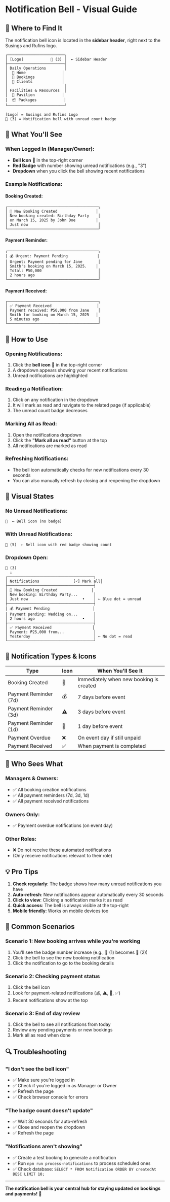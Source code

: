# Notification Bell - Visual Guide

## 📍 Where to Find It

The notification bell icon is located in the **sidebar header**, right next to the Susings and Rufins logo.

```
┌─────────────────────────┐
│ [Logo]            🔔 (3) │  ← Sidebar Header
├─────────────────────────┤
│ Daily Operations        │
│  📅 Home                │
│  📖 Bookings            │
│  👥 Clients             │
│                         │
│ Facilities & Resources  │
│  🏰 Pavilion            │
│  📦 Packages            │
└─────────────────────────┘

[Logo] = Susings and Rufins Logo
🔔 (3) = Notification bell with unread count badge
```

## 🎯 What You'll See

### When Logged In (Manager/Owner):
- **Bell Icon** 🔔 in the top-right corner
- **Red Badge** with number showing unread notifications (e.g., "3")
- **Dropdown** when you click the bell showing recent notifications

### Example Notifications:

#### Booking Created:
```
┌────────────────────────────────────────┐
│ 📅 New Booking Created                 │
│ New booking created: Birthday Party    │
│ on March 15, 2025 by John Doe         │
│ Just now                               │
└────────────────────────────────────────┘
```

#### Payment Reminder:
```
┌────────────────────────────────────────┐
│ 💰 Urgent: Payment Pending             │
│ Urgent: Payment pending for Jane       │
│ Smith's booking on March 15, 2025.    │
│ Total: ₱50,000                         │
│ 2 hours ago                            │
└────────────────────────────────────────┘
```

#### Payment Received:
```
┌────────────────────────────────────────┐
│ ✅ Payment Received                    │
│ Payment received: ₱50,000 from Jane    │
│ Smith for booking on March 15, 2025   │
│ 5 minutes ago                          │
└────────────────────────────────────────┘
```

## 📱 How to Use

### Opening Notifications:
1. Click the **bell icon** 🔔 in the top-right corner
2. A dropdown appears showing your recent notifications
3. Unread notifications are highlighted

### Reading a Notification:
1. Click on any notification in the dropdown
2. It will mark as read and navigate to the related page (if applicable)
3. The unread count badge decreases

### Marking All as Read:
1. Open the notifications dropdown
2. Click the **"Mark all as read"** button at the top
3. All notifications are marked as read

### Refreshing Notifications:
- The bell icon automatically checks for new notifications every 30 seconds
- You can also manually refresh by closing and reopening the dropdown

## 🎨 Visual States

### No Unread Notifications:
```
🔔  ← Bell icon (no badge)
```

### With Unread Notifications:
```
🔔 (5)  ← Bell icon with red badge showing count
```

### Dropdown Open:
```
🔔 (3)
  ↓
┌──────────────────────────────────────┐
│ Notifications               [✓] Mark all│
├──────────────────────────────────────┤
│ 📅 New Booking Created               │
│ New booking: Birthday Party...       │
│ Just now                        •    │ ← Blue dot = unread
├──────────────────────────────────────┤
│ 💰 Payment Pending                   │
│ Payment pending: Wedding on...       │
│ 2 hours ago                     •    │
├──────────────────────────────────────┤
│ ✅ Payment Received                  │
│ Payment: ₱25,000 from...             │
│ Yesterday                            │ ← No dot = read
└──────────────────────────────────────┘
```

## 🔔 Notification Types & Icons

| Type | Icon | When You'll See It |
|------|------|-------------------|
| Booking Created | 📅 | Immediately when new booking is created |
| Payment Reminder (7d) | 💰 | 7 days before event |
| Payment Reminder (3d) | ⚠️ | 3 days before event |
| Payment Reminder (1d) | 🚨 | 1 day before event |
| Payment Overdue | ❌ | On event day if still unpaid |
| Payment Received | ✅ | When payment is completed |

## 👥 Who Sees What

### Managers & Owners:
- ✅ All booking creation notifications
- ✅ All payment reminders (7d, 3d, 1d)
- ✅ All payment received notifications

### Owners Only:
- ✅ Payment overdue notifications (on event day)

### Other Roles:
- ❌ Do not receive these automated notifications
- (Only receive notifications relevant to their role)

## 💡 Pro Tips

1. **Check regularly**: The badge shows how many unread notifications you have
2. **Auto-refresh**: New notifications appear automatically every 30 seconds
3. **Click to view**: Clicking a notification marks it as read
4. **Quick access**: The bell is always visible at the top-right
5. **Mobile friendly**: Works on mobile devices too

## 🎯 Common Scenarios

### Scenario 1: New booking arrives while you're working
1. You'll see the badge number increase (e.g., 🔔 (1) becomes 🔔 (2))
2. Click the bell to see the new booking notification
3. Click the notification to go to the booking details

### Scenario 2: Checking payment status
1. Click the bell icon
2. Look for payment-related notifications (💰, ⚠️, 🚨, ✅)
3. Recent notifications show at the top

### Scenario 3: End of day review
1. Click the bell to see all notifications from today
2. Review any pending payments or new bookings
3. Mark all as read when done

## 🔍 Troubleshooting

### "I don't see the bell icon"
- ✅ Make sure you're logged in
- ✅ Check if you're logged in as Manager or Owner
- ✅ Refresh the page
- ✅ Check browser console for errors

### "The badge count doesn't update"
- ✅ Wait 30 seconds for auto-refresh
- ✅ Close and reopen the dropdown
- ✅ Refresh the page

### "Notifications aren't showing"
- ✅ Create a test booking to generate a notification
- ✅ Run `npm run process-notifications` to process scheduled ones
- ✅ Check database: `SELECT * FROM Notification ORDER BY createdAt DESC LIMIT 10;`

---

**The notification bell is your central hub for staying updated on bookings and payments!** 🔔
